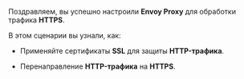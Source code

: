 Поздравляем, вы успешно настроили **Envoy Proxy** для обработки трафика **HTTPS**.

В этом сценарии вы узнали, как:

* Применяйте сертификаты **SSL** для защиты **HTTP-трафика**.

* Перенаправление **HTTP-трафика** на **HTTPS**.
